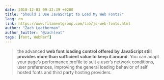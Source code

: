 ```yaml
---
date: 2018-12-03 09:32:39 +0200
title: "Should I Use JavaScript to Load My Web Fonts?"
lang: en
link: https://www.filamentgroup.com/lab/js-web-fonts.html
author: "Zach Leatherman"
author_twitter: "@zachleat"
tags: [font, WebPerf]
---
```


> the advanced **web font loading control offered by JavaScript still provides more than sufficient value to keep it around**. You can adapt your page’s performance profile to suit a user’s network conditions, user preferences, improving the general loading behavior of self hosted fonts and third party hosting providers.
